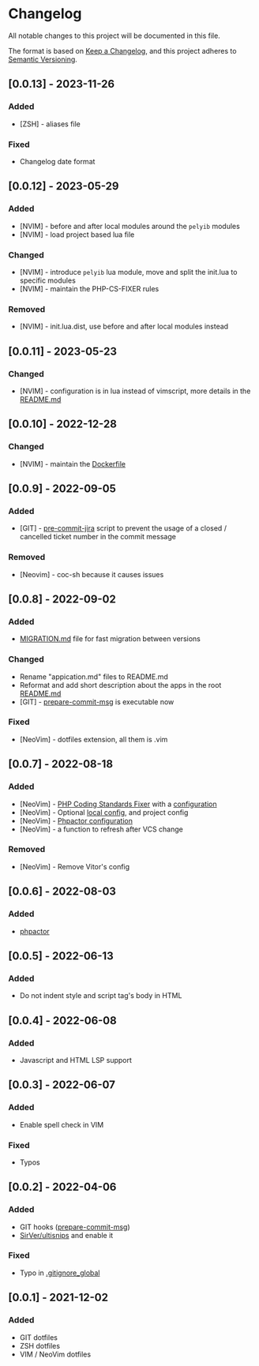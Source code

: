 # Changelog
All notable changes to this project will be documented in this file.

The format is based on [Keep a Changelog](https://keepachangelog.com/en/1.0.0/),
and this project adheres to [Semantic Versioning](https://semver.org/spec/v2.0.0.html).

## [0.0.13] - 2023-11-26

### Added
- [ZSH] - aliases file

### Fixed
- Changelog date format

## [0.0.12] - 2023-05-29

### Added
- [NVIM] - before and after local modules around the `pelyib` modules
- [NVIM] - load project based lua file

### Changed
- [NVIM] - introduce `pelyib` lua module, move and split the init.lua to specific modules
- [NVIM] - maintain the PHP-CS-FIXER rules

### Removed
- [NVIM] - init.lua.dist, use before and after local modules instead 

## [0.0.11] - 2023-05-23

### Changed
- [NVIM] - configuration is in lua instead of vimscript, more details in the [README.md](/vim/README.md)

## [0.0.10] - 2022-12-28

### Changed
- [NVIM] - maintain the [Dockerfile](vim/Dockerfile)

## [0.0.9] - 2022-09-05

### Added
- [GIT] - [pre-commit-jira](git/hooks/pre-commit-jira) script to prevent the usage of a closed / cancelled ticket number in the commit message

### Removed
- [Neovim] - coc-sh because it causes issues

## [0.0.8] - 2022-09-02

### Added
- [MIGRATION.md](MIGRATION.md) file for fast migration between versions

### Changed
- Rename "appication.md" files to README.md
- Reformat and add short description about the apps in the root [README.md](/README.md)
- [GIT] - [prepare-commit-msg](git/hooks/prepare-commit-msg) is executable now

### Fixed
- [NeoVim] - dotfiles extension, all them is .vim

## [0.0.7] - 2022-08-18

### Added
- [NeoVim] - [PHP Coding Standards Fixer](https://github.com/FriendsOfPHP/PHP-CS-Fixer) with a [configuration](/vim/vendor/php-cs/.php-cs)
- [NeoVim] - Optional [local config](/vim/dotfiles/.local.nvim.dist), and project config
- [NeoVim] - [Phpactor configuration](/vim/vendor/phpactor/)
- [NeoVim] - a function to refresh after VCS change

### Removed
- [NeoVim] - Remove Vitor's config

## [0.0.6] - 2022-08-03

### Added
- [phpactor](https://github.com/phpactor/phpactor)

## [0.0.5] - 2022-06-13

### Added
- Do not indent style and script tag's body in HTML

## [0.0.4] - 2022-06-08

### Added
- Javascript and HTML LSP support

## [0.0.3] - 2022-06-07

### Added
- Enable spell check in VIM

### Fixed
- Typos

## [0.0.2] - 2022-04-06

### Added
- GIT hooks ([prepare-commit-msg](git/hooks/prepare-commit-msg))
- [SirVer/ultisnips](https://github.com/SirVer/ultisnips) and enable it

### Fixed
- Typo in [.gitignore_global](git/.gitignore_global)

## [0.0.1] - 2021-12-02

### Added
- GIT dotfiles
- ZSH dotfiles
- VIM / NeoVim dotfiles
